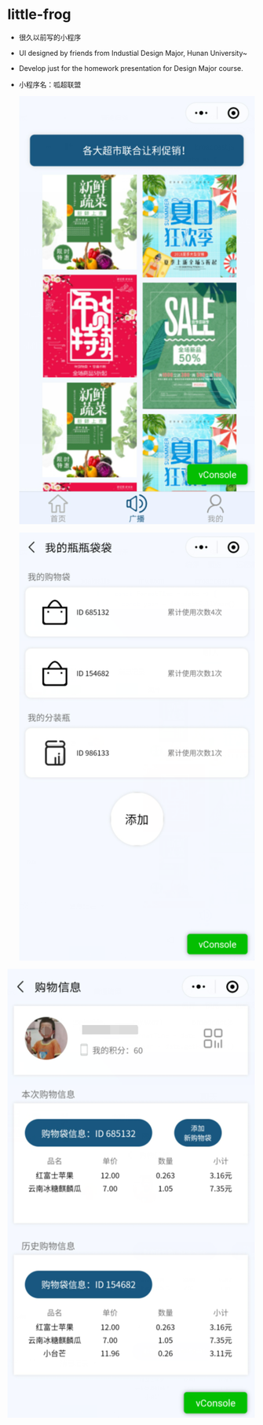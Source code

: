 # little-frog
- 很久以前写的小程序

- UI designed by friends from Industial Design Major, Hunan University~

- Develop just for the homework presentation for Design Major course.

- 小程序名：呱超联盟

  

  ![](https://raw.githubusercontent.com/YuYuYuZero/imgstorage/master/20190325131255.png)

  ![](https://raw.githubusercontent.com/YuYuYuZero/imgstorage/master/20190325131712.png)

![](https://raw.githubusercontent.com/YuYuYuZero/imgstorage/master/20190325132805.png)

